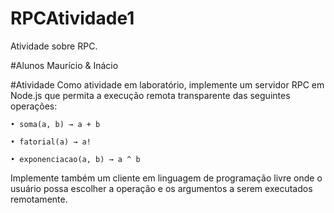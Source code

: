 # RPCAtividade1
 Atividade sobre RPC.

#Alunos
 Maurício & Inácio

#Atividade
 Como atividade em laboratório, implemente um servidor RPC em Node.js que permita a execução remota transparente das seguintes operações:
 
	• soma(a, b) → a + b
	
	• fatorial(a) → a!
	
	• exponenciacao(a, b) → a ^ b

Implemente também um cliente em linguagem de programação livre onde o usuário possa escolher a operação e os argumentos a serem executados remotamente.

